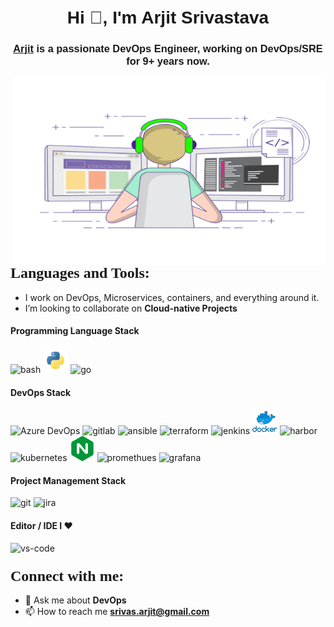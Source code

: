 <!-- Header Section -->
<h1 align="center"><font face="Arial">Hi 👋, I'm Arjit Srivastava</font></h1>
<h3 align="center"><font face="Arial"><a href="https://www.linkedin.com/in/arjit-srivastava77/" target="_blank" rel="noreferrer">Arjit</a> is a passionate DevOps Engineer, working on DevOps/SRE for 9+ years now.</font></h3>


<!-- GIF -->
<img align="right" height="300" width="500" src="https://raw.githubusercontent.com/mikonoid/mikonoid/main/images/gifs/coder3.gif" />

<!-- Languages and Tools Section -->
<h3 align="left"><font size="+2" face="Verdana">Languages and Tools:</font></h3>


- I work on DevOps, Microservices, containers, and everything around it.
- I’m looking to collaborate on **Cloud-native Projects**



#### Programming Language Stack
<p align="left"><img src="https://www.vectorlogo.zone/logos/gnu_bash/gnu_bash-icon.svg" alt="bash" title="bash" title="bash" width="40" height="40"/>  
<img src="https://raw.githubusercontent.com/github/explore/80688e429a7d4ef2fca1e82350fe8e3517d3494d/topics/python/python.png" alt="python" title="python" width="40" height="40"/> 
<img src="https://www.vectorlogo.zone/logos/golang/golang-official.svg" alt="go" title="go" width="40" height="40"/> </p>


#### DevOps Stack 
<p align="left">
<image src="https://www.vectorlogo.zone/logos/microsoft_azure/microsoft_azure-ar21.svg" alt="Azure DevOps" width="40" height="40" />
<image src="https://www.vectorlogo.zone/logos/gitlab/gitlab-ar21.svg" alt="gitlab" width="40" heght="40" />  
<img src="https://www.vectorlogo.zone/logos/ansible/ansible-icon.svg" alt="ansible" title="ansible" width="40" height="40"/> 
<img src="https://www.vectorlogo.zone/logos/terraformio/terraformio-icon.svg" alt="terraform" title="terraform" width="40" height="40"/> 
<img src="https://www.vectorlogo.zone/logos/jenkins/jenkins-icon.svg" alt="jenkins" title="jenkins" width="40" height="40"/>
<img src="https://raw.githubusercontent.com/github/explore/80688e429a7d4ef2fca1e82350fe8e3517d3494d/topics/docker/docker.png" alt="docker" title="docker" width="40" height="40"/>  
<img src="https://www.vectorlogo.zone/logos/goharborio/goharborio-icon.svg" alt="harbor" title="harbor" width="40" height="40"/> 
<img src="https://www.vectorlogo.zone/logos/kubernetes/kubernetes-icon.svg" alt="kubernetes" title="kubernetes" width="40" height="40"/>
<img src="https://raw.githubusercontent.com/github/explore/85cceaeeaf993ca35664dc37ea24f9237fbbfc14/topics/nginx/nginx.png" alt="nginx" title="nginx" width="40" height="40"/>  
<img src="https://www.vectorlogo.zone/logos/prometheusio/prometheusio-icon.svg" alt="promethues" title="promethues" width="40" height="40"/> 
<img src="https://www.vectorlogo.zone/logos/grafana/grafana-icon.svg" alt="grafana" title="grafana" width="40" height="40"/> </p>

#### Project Management Stack
<p align="left"><img src="https://www.vectorlogo.zone/logos/git-scm/git-scm-icon.svg" alt="git" title="git" width="40" height="40"/> 
<img src="https://www.vectorlogo.zone/logos/atlassian_jira/atlassian_jira-icon.svg" alt="jira" title="jira" width="40" height="40"/>

#### Editor / IDE I ♥
<p align="left"><img src="https://www.vectorlogo.zone/logos/visualstudio_code/visualstudio_code-icon.svg" alt="vs-code" title="vs-code" width="40" height="40"/> </p>

<!-- Contact Section -->
<h3 align="left"><font size="+2" face="Verdana">Connect with me:</font></h3>
<p align="left">
</p>

- 💬 Ask me about **DevOps**
- 📫 How to reach me **[srivas.arjit@gmail.com](mailto:srivas.arjit@gmail.com)**
